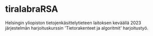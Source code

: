 # tiralabraRSA

Helsingin yliopiston tietojenkäsittelytieteen laitoksen keväällä 2023 järjestelmän harjoituskurssin 'Tietorakenteet ja algoritmit' harjoitustyö.


